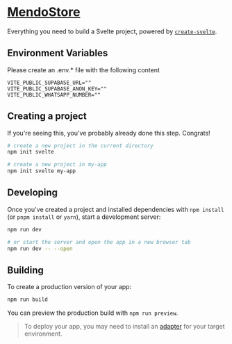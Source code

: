 # [MendoStore](https://mendostore.vercel.app/)

Everything you need to build a Svelte project, powered by [`create-svelte`](https://github.com/sveltejs/kit/tree/master/packages/create-svelte).

## Environment Variables

Please create an .env.\* file with the following content

```.env
VITE_PUBLIC_SUPABASE_URL=""
VITE_PUBLIC_SUPABASE_ANON_KEY=""
VITE_PUBLIC_WHATSAPP_NUMBER=""
```

## Creating a project

If you're seeing this, you've probably already done this step. Congrats!

```bash
# create a new project in the current directory
npm init svelte

# create a new project in my-app
npm init svelte my-app
```

## Developing

Once you've created a project and installed dependencies with `npm install` (or `pnpm install` or `yarn`), start a development server:

```bash
npm run dev

# or start the server and open the app in a new browser tab
npm run dev -- --open
```

## Building

To create a production version of your app:

```bash
npm run build
```

You can preview the production build with `npm run preview`.

> To deploy your app, you may need to install an [adapter](https://kit.svelte.dev/docs/adapters) for your target environment.
